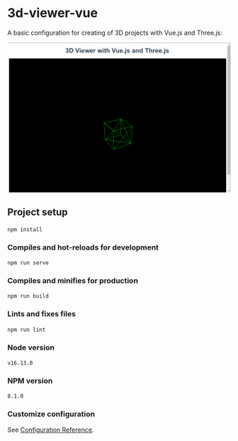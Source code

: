 # 3d-viewer-vue

A basic configuration for creating of 3D projects with Vue.js and Three.js:

![3D Viewer](https://github.com/ncdev2015/3DViewerThreejs-Vue/blob/master/assets/example2.png)

## Project setup

```
npm install
```

### Compiles and hot-reloads for development

```
npm run serve
```

### Compiles and minifies for production

```
npm run build
```

### Lints and fixes files

```
npm run lint
```

### Node version

```
v16.13.0
```

### NPM version

```
8.1.0
```

### Customize configuration

See [Configuration Reference](https://cli.vuejs.org/config/).
